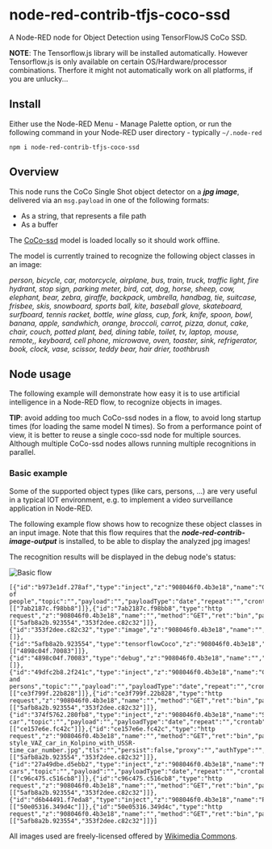 # node-red-contrib-tfjs-coco-ssd

A Node-RED node for Object Detection using TensorFlowJS CoCo SSD.

**NOTE**: The Tensorflow.js library will be installed automatically.  However Tensorflow.js is only available on certain OS/Hardware/processor combinations.  Therfore it might not automatically work on all platforms, if you are unlucky...

## Install

Either use the Node-RED Menu - Manage Palette option, or run the following command in your Node-RED user directory - typically `~/.node-red`

    npm i node-red-contrib-tfjs-coco-ssd

## Overview

This node runs the CoCo Single Shot object detector on a ***jpg image***, delivered via an ```msg.payload``` in one of the following formats:
+ As a string, that represents a file path
+ As a buffer

The [CoCo-ssd](https://github.com/tensorflow/tfjs-models/tree/master/coco-ssd) model is loaded locally so it should work offline.  

The model is currently trained to recognize the following object classes in an image:

*person, bicycle, car, motorcycle, airplane, bus, train, truck, traffic light, fire hydrant, stop sign, parking meter, bird, cat, dog, horse, sheep, cow, elephant, bear, zebra, giraffe, backpack, umbrella, handbag, tie, suitcase, frisbee, skis, snowboard, sports ball, kite, baseball glove, skateboard, surfboard, tennis racket, bottle, wine glass, cup, fork, knife, spoon, bowl, banana, apple, sandwhich, orange, broccoli, carrot, pizza, donut, cake, chair, couch, potted plant, bed, dining table, toilet, tv, laptop, mouse, remote,, keyboard, cell phone, microwave, oven, toaster, sink, refrigerator, book, clock, vase, scissor, teddy bear, hair drier, toothbrush*

## Node usage

The following example will demonstrate how easy it is to use artificial intelligence in a Node-RED flow, to recognize objects in images.

**TIP**: avoid adding too much CoCo-ssd nodes in a flow, to avoid long startup times (for loading the same model N times).   So from a performance point of view, it is better to reuse a single coco-ssd node for multiple sources.  Although multiple CoCo-ssd nodes allows running multiple recognitions in parallel.

### Basic example

Some of the supported object types (like cars, persons, ...) are very useful in a typical IOT environment, e.g. to implement a video surveillance application in Node-RED.

The following example flow shows how to recognize these object classes in an input image.  Note that this flow requires that the ***node-red-contrib-image-output*** is installed, to be able to display the analyzed jpg images!

The recognition results will be displayed in the debug node's status:

![Basic flow](https://user-images.githubusercontent.com/14224149/78177239-19fd4d00-745e-11ea-945c-ca854f8a7443.png)

```
[{"id":"b973e1df.278af","type":"inject","z":"908046f0.4b3e18","name":"Group of people","topic":"","payload":"","payloadType":"date","repeat":"","crontab":"","once":false,"onceDelay":0.1,"x":360,"y":440,"wires":[["7ab2187c.f98bb8"]]},{"id":"7ab2187c.f98bb8","type":"http request","z":"908046f0.4b3e18","name":"","method":"GET","ret":"bin","paytoqs":false,"url":"https://upload.wikimedia.org/wikipedia/commons/b/b3/Team_Queerala.jpg","tls":"","persist":false,"proxy":"","authType":"","x":590,"y":440,"wires":[["5afb8a2b.923554","353f2dee.c82c32"]]},{"id":"353f2dee.c82c32","type":"image","z":"908046f0.4b3e18","name":"","width":"250","data":"payload","dataType":"msg","thumbnail":false,"active":true,"x":800,"y":520,"wires":[]},{"id":"5afb8a2b.923554","type":"tensorflowCoco","z":"908046f0.4b3e18","name":"","model":"","scoreThreshold":0.5,"x":790,"y":440,"wires":[["4898c04f.70083"]]},{"id":"4898c04f.70083","type":"debug","z":"908046f0.4b3e18","name":"","active":true,"tosidebar":true,"console":false,"tostatus":true,"complete":"classes","targetType":"msg","x":1010,"y":440,"wires":[]},{"id":"49dfc2b8.2f241c","type":"inject","z":"908046f0.4b3e18","name":"Cars and persons","topic":"","payload":"","payloadType":"date","repeat":"","crontab":"","once":false,"onceDelay":0.1,"x":370,"y":500,"wires":[["ce3f799f.22b828"]]},{"id":"ce3f799f.22b828","type":"http request","z":"908046f0.4b3e18","name":"","method":"GET","ret":"bin","paytoqs":false,"url":"https://upload.wikimedia.org/wikipedia/commons/9/9d/Pedestrian_checking_before_crossing_the_road.jpg","tls":"","persist":false,"proxy":"","authType":"","x":590,"y":500,"wires":[["5afb8a2b.923554","353f2dee.c82c32"]]},{"id":"374f5762.280fb8","type":"inject","z":"908046f0.4b3e18","name":"Single car","topic":"","payload":"","payloadType":"date","repeat":"","crontab":"","once":false,"onceDelay":0.1,"x":340,"y":560,"wires":[["ce157e6e.fc42c"]]},{"id":"ce157e6e.fc42c","type":"http request","z":"908046f0.4b3e18","name":"","method":"GET","ret":"bin","paytoqs":false,"url":"https://upload.wikimedia.org/wikipedia/commons/c/cb/Old-style_VAZ_car_in_Kolpino_with_USSR-time_car_number.jpg","tls":"","persist":false,"proxy":"","authType":"","x":590,"y":560,"wires":[["5afb8a2b.923554","353f2dee.c82c32"]]},{"id":"27a49dbe.d5ebb2","type":"inject","z":"908046f0.4b3e18","name":"Multiple cars","topic":"","payload":"","payloadType":"date","repeat":"","crontab":"","once":false,"onceDelay":0.1,"x":350,"y":620,"wires":[["c96c475.c516cb8"]]},{"id":"c96c475.c516cb8","type":"http request","z":"908046f0.4b3e18","name":"","method":"GET","ret":"bin","paytoqs":false,"url":"https://upload.wikimedia.org/wikipedia/commons/3/36/Movement_and_cars.jpg","tls":"","persist":false,"proxy":"","authType":"","x":590,"y":620,"wires":[["5afb8a2b.923554","353f2dee.c82c32"]]},{"id":"d6b44491.f7eda8","type":"inject","z":"908046f0.4b3e18","name":"Pedestrians","topic":"","payload":"","payloadType":"date","repeat":"","crontab":"","once":false,"onceDelay":0.1,"x":350,"y":680,"wires":[["50e05316.349d4c"]]},{"id":"50e05316.349d4c","type":"http request","z":"908046f0.4b3e18","name":"","method":"GET","ret":"bin","paytoqs":false,"url":"https://upload.wikimedia.org/wikipedia/commons/3/3f/Pedestrian_crossing_street.jpg","tls":"","persist":false,"proxy":"","authType":"","x":590,"y":680,"wires":[["5afb8a2b.923554","353f2dee.c82c32"]]}]
```
All images used are freely-licensed offered by [Wikimedia Commons](https://commons.wikimedia.org/wiki/Commons:Welcome).

